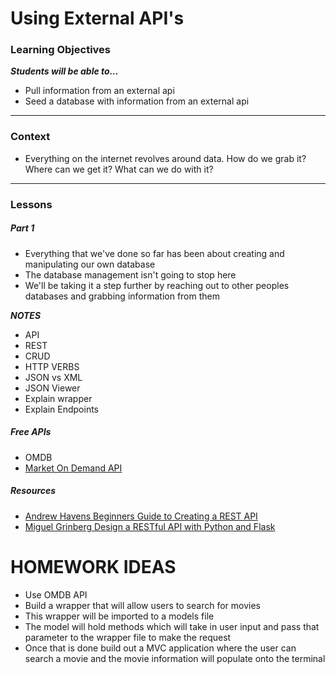 # Using External API's

### Learning Objectives
***Students will be able to...***

* Pull information from an external api
* Seed a database with information from an external api

---
### Context 

* Everything on the internet revolves around data. How do we grab it? Where can we get it? What can we do with it? 

---
### Lessons

##### Part 1 

* Everything that we've done so far has been about creating and manipulating our own database
* The database management isn't going to stop here
* We'll be taking it a step further by reaching out to other peoples databases and grabbing information from them


***NOTES***

* API
* REST
* CRUD
* HTTP VERBS
* JSON vs XML
* JSON Viewer
* Explain wrapper
* Explain Endpoints

##### Free APIs

* OMDB
* [Market On Demand API](http://dev.markitondemand.com/MODApis/) 

##### Resources

* [Andrew Havens Beginners Guide to Creating a REST API](http://www.andrewhavens.com/posts/20/beginners-guide-to-creating-a-rest-api/)
* [Miguel Grinberg Design a RESTful API with Python and Flask](http://blog.miguelgrinberg.com/post/designing-a-restful-api-with-python-and-flask)


# HOMEWORK IDEAS

* Use OMDB API
* Build a wrapper that will allow users to search for movies
* This wrapper will be imported to a models file
* The model will hold methods which will take in user input and pass that parameter to the wrapper file to make the request
* Once that is done build out a MVC application where the user can search a movie and the movie information will populate onto the terminal